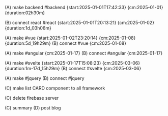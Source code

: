 (A) make backend #backend {start:2025-01-01T17:42:33} {cm:2025-01-01} {duration:02h30m}

(B) connect react #react {start:2025-01-01T20:13:21} {cm:2025-01-02} {duration:1d_03h06m}

(A) make #vue {start:2025-01-02T23:20:14} {cm:2025-01-08} {duration:5d_19h29m}
(B) connect #vue {cm:2025-01-08}

(A) make #angular {cm:2025-01-17}
(B) connect #angular {cm:2025-01-17}

(A) make #svelte {start:2025-01-17T15:08:23} {cm:2025-03-06} {duration:1m-17d_15h29m}
(B) connect #svelte {cm:2025-03-06}

(A) make #jquery
(B) connect #jquery

(C) make list CARD component to all framework

(C) delete firebase server

(C) summary
(D) post blog
